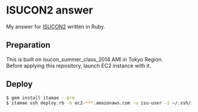 # ISUCON2 answer

My answer for [ISUCON2](https://github.com/tagomoris/isucon2) written in Ruby.

## Preparation

This is built on isucon\_summer\_class\_2014 AMI in Tokyo Region.  
Before applying this repository, launch EC2 instance with it.

## Deploy

```bash
$ gem install itamae --pre
$ itamae ssh deploy.rb -h ec2-***.amazonaws.com -u isu-user -i ~/.ssh/id_rsa.isucon
```
